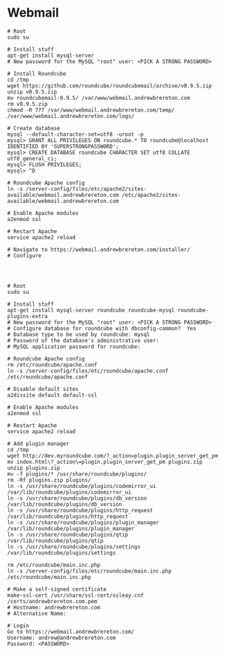 Webmail
=======

    # Root
    sudo su
    
    # Install stuff
    apt-get install mysql-server
    # New password for the MySQL "root" user: <PICK A STRONG PASSWORD>
    
    # Install Roundcube
    cd /tmp
    wget https://github.com/roundcube/roundcubemail/archive/v0.9.5.zip
    unzip v0.9.5.zip
    mv roundcubemail-0.9.5/ /var/www/webmail.andrewbrereton.com
    rm v0.9.5.zip
    chmod -R 777 /var/www/webmail.andrewbrereton.com/temp/ /var/www/webmail.andrewbrereton.com/logs/
    
    # Create database
    mysql --default-character-set=utf8 -uroot -p
    mysql> GRANT ALL PRIVILEGES ON roundcube.* TO roundcube@localhost IDENTIFIED BY 'SUPERSTRONGPASSWORD';
    mysql> CREATE DATABASE roundcube CHARACTER SET utf8 COLLATE utf8_general_ci;
    mysql> FLUSH PRIVILEGES;
    mysql> ^D

    # Roundcube Apache config
    ln -s /server-config/files/etc/apache2/sites-available/webmail.andrewbrereton.com /etc/apache2/sites-available/webmail.andrewbrereton.com
    
    # Enable Apache modules
    a2enmod ssl

    # Restart Apache    
    service apache2 reload

    # Navigate to https://webmail.andrewbrereton.com/installer/
    # Configure 
    



    # Root
    sudo su

    # Install stuff
    apt-get install mysql-server roundcube roundcube-mysql roundcube-plugins-extra
    # New password for the MySQL "root" user: <PICK A STRONG PASSWORD>
    # Configure database for roundcube with dbconfig-common?  Yes
    # Database type to be used by roundcube: mysql
    # Password of the database's administrative user:
    # MySQL application password for roundcube:

    # Roundcube Apache config
    rm /etc/roundcube/apache.conf
    ln -s /server-config/files/etc/roundcube/apache.conf /etc/roundcube/apache.conf

    # Disable default sites
    a2dissite default default-ssl
    
    # Enable Apache modules
    a2enmod ssl

    # Restart Apache    
    service apache2 reload
    
    # Add plugin manager
    cd /tmp
    wget http://dev.myroundcube.com/?_action=plugin.plugin_server_get_pm
    mv index.html\?_action\=plugin.plugin_server_get_pm plugins.zip
    unzip plugins.zip
    mv -f plugins/* /usr/share/roundcube/plugins/
    rm -Rf plugins.zip plugins/
    ln -s /usr/share/roundcube/plugins/codemirror_ui /var/lib/roundcube/plugins/codemirror_ui
    ln -s /usr/share/roundcube/plugins/db_version /var/lib/roundcube/plugins/db_version
    ln -s /usr/share/roundcube/plugins/http_request /var/lib/roundcube/plugins/http_request
    ln -s /usr/share/roundcube/plugins/plugin_manager /var/lib/roundcube/plugins/plugin_manager
    ln -s /usr/share/roundcube/plugins/qtip /var/lib/roundcube/plugins/qtip
    ln -s /usr/share/roundcube/plugins/settings /var/lib/roundcube/plugins/settings
    
    rm /etc/roundcube/main.inc.php
    ln -s /server-config/files/etc/roundcube/main.inc.php /etc/roundcube/main.inc.php
    
    # Make a self-signed certificate
    make-ssl-cert /usr/share/ssl-cert/ssleay.cnf /certs/andrewbrereton.com.pem
    # Hostname: andrewbrereton.com
    # Alternative Name:

    # Login
    Go to https://webmail.andrewbrereton.com/
    Username: andrew@andrewbrereton.com
    Password: <PASSWORD>
